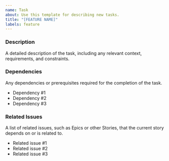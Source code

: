 ```yaml
---
name: Task
about: Use this template for describing new tasks.
title: "[FEATURE NAME]"
labels: feature
---
```

### Description

A detailed description of the task, including any relevant context, requirements, and constraints.

### Dependencies

Any dependencies or prerequisites required for the completion of the task.

- Dependency #1
- Dependency #2
- Dependency #3

### Related Issues

A list of related issues, such as Epics or other Stories, that the current story depends on or is related to.

- Related issue #1
- Related issue #2
- Related issue #3
